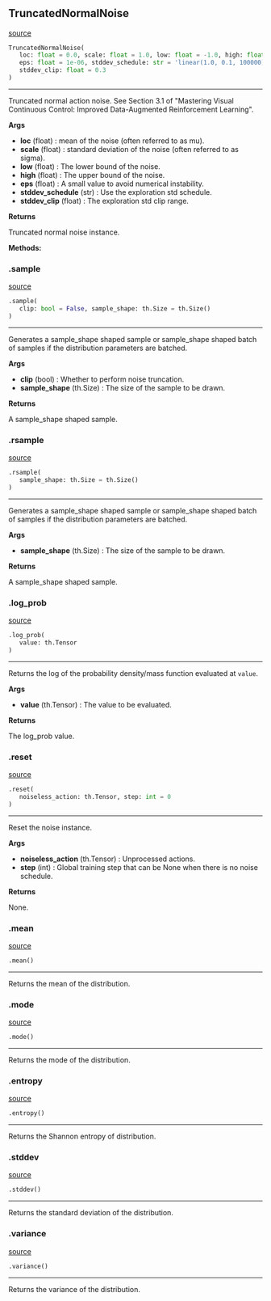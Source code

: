 #


## TruncatedNormalNoise
[source](https://github.com/RLE-Foundation/rllte/blob/main/rllte/xplore/distribution/truncated_normal_noise.py/#L34)
```python 
TruncatedNormalNoise(
   loc: float = 0.0, scale: float = 1.0, low: float = -1.0, high: float = 1.0,
   eps: float = 1e-06, stddev_schedule: str = 'linear(1.0, 0.1, 100000)',
   stddev_clip: float = 0.3
)
```


---
Truncated normal action noise. See Section 3.1 of
"Mastering Visual Continuous Control: Improved Data-Augmented Reinforcement Learning".


**Args**

* **loc** (float) : mean of the noise (often referred to as mu).
* **scale** (float) : standard deviation of the noise (often referred to as sigma).
* **low** (float) : The lower bound of the noise.
* **high** (float) : The upper bound of the noise.
* **eps** (float) : A small value to avoid numerical instability.
* **stddev_schedule** (str) : Use the exploration std schedule.
* **stddev_clip** (float) : The exploration std clip range.


**Returns**

Truncated normal noise instance.


**Methods:**


### .sample
[source](https://github.com/RLE-Foundation/rllte/blob/main/rllte/xplore/distribution/truncated_normal_noise.py/#L80)
```python
.sample(
   clip: bool = False, sample_shape: th.Size = th.Size()
)
```

---
Generates a sample_shape shaped sample or sample_shape shaped batch of
samples if the distribution parameters are batched.


**Args**

* **clip** (bool) : Whether to perform noise truncation.
* **sample_shape** (th.Size) : The size of the sample to be drawn.


**Returns**

A sample_shape shaped sample.

### .rsample
[source](https://github.com/RLE-Foundation/rllte/blob/main/rllte/xplore/distribution/truncated_normal_noise.py/#L101)
```python
.rsample(
   sample_shape: th.Size = th.Size()
)
```

---
Generates a sample_shape shaped sample or sample_shape shaped batch of
samples if the distribution parameters are batched.


**Args**

* **sample_shape** (th.Size) : The size of the sample to be drawn.


**Returns**

A sample_shape shaped sample.

### .log_prob
[source](https://github.com/RLE-Foundation/rllte/blob/main/rllte/xplore/distribution/truncated_normal_noise.py/#L113)
```python
.log_prob(
   value: th.Tensor
)
```

---
Returns the log of the probability density/mass function evaluated at `value`.


**Args**

* **value** (th.Tensor) : The value to be evaluated.


**Returns**

The log_prob value.

### .reset
[source](https://github.com/RLE-Foundation/rllte/blob/main/rllte/xplore/distribution/truncated_normal_noise.py/#L124)
```python
.reset(
   noiseless_action: th.Tensor, step: int = 0
)
```

---
Reset the noise instance.


**Args**

* **noiseless_action** (th.Tensor) : Unprocessed actions.
* **step** (int) : Global training step that can be None when there is no noise schedule.


**Returns**

None.

### .mean
[source](https://github.com/RLE-Foundation/rllte/blob/main/rllte/xplore/distribution/truncated_normal_noise.py/#L140)
```python
.mean()
```

---
Returns the mean of the distribution.

### .mode
[source](https://github.com/RLE-Foundation/rllte/blob/main/rllte/xplore/distribution/truncated_normal_noise.py/#L145)
```python
.mode()
```

---
Returns the mode of the distribution.

### .entropy
[source](https://github.com/RLE-Foundation/rllte/blob/main/rllte/xplore/distribution/truncated_normal_noise.py/#L149)
```python
.entropy()
```

---
Returns the Shannon entropy of distribution.

### .stddev
[source](https://github.com/RLE-Foundation/rllte/blob/main/rllte/xplore/distribution/truncated_normal_noise.py/#L154)
```python
.stddev()
```

---
Returns the standard deviation of the distribution.

### .variance
[source](https://github.com/RLE-Foundation/rllte/blob/main/rllte/xplore/distribution/truncated_normal_noise.py/#L159)
```python
.variance()
```

---
Returns the variance of the distribution.
